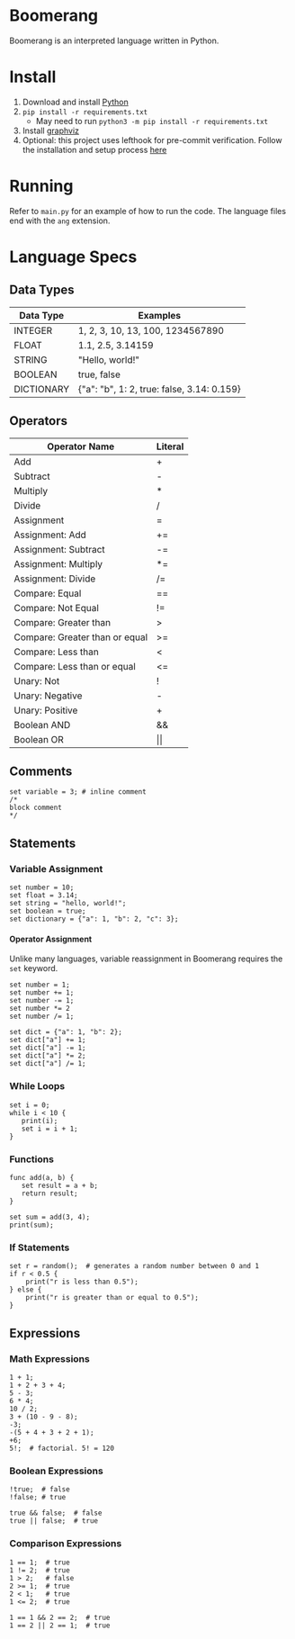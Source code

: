 # Boomerang
Boomerang is an interpreted language written in Python.

# Install
1. Download and install [Python](https://www.python.org/downloads/)
2. `pip install -r requirements.txt`
    * May need to run `python3 -m pip install -r requirements.txt`
3. Install [graphviz](https://graphviz.org/download/)
4. Optional: this project uses lefthook for pre-commit verification. Follow the installation and setup process [here](https://github.com/evilmartians/lefthook/blob/master/docs/full_guide.md)

# Running
Refer to `main.py` for an example of how to run the code. The language files end with the `ang` extension.

# Language Specs

## Data Types
|Data Type|Examples|
|---|---|
|INTEGER|1, 2, 3, 10, 13, 100, 1234567890|
|FLOAT|1.1, 2.5, 3.14159|
|STRING|"Hello, world!"|
|BOOLEAN|true, false|
|DICTIONARY|{"a": "b", 1: 2, true: false, 3.14: 0.159}|

## Operators
|Operator Name|Literal|
|---|---|
|Add|+|
|Subtract|-|
|Multiply|*|
|Divide|/|
|Assignment|=|
|Assignment: Add|+=|
|Assignment: Subtract|-=|
|Assignment: Multiply|*=|
|Assignment: Divide|/=|
|Compare: Equal|==|
|Compare: Not Equal|!=|
|Compare: Greater than|>|
|Compare: Greater than or equal|>=|
|Compare: Less than|<|
|Compare: Less than or equal|<=|
|Unary: Not|!|
|Unary: Negative|-|
|Unary: Positive|+|
|Boolean AND|&&|
|Boolean OR| \|\| |

## Comments
```
set variable = 3; # inline comment
/*
block comment
*/
```

## Statements

### Variable Assignment
```
set number = 10;
set float = 3.14;
set string = "hello, world!";
set boolean = true;
set dictionary = {"a": 1, "b": 2, "c": 3};
```

#### Operator Assignment
Unlike many languages, variable reassignment in Boomerang requires the `set` keyword.
```
set number = 1;
set number += 1;
set number -= 1;
set number *= 2
set number /= 1;

set dict = {"a": 1, "b": 2};
set dict["a"] += 1;
set dict["a"] -= 1;
set dict["a"] *= 2;
set dict["a"] /= 1;
```

### While Loops
```
set i = 0;
while i < 10 {
   print(i);
   set i = i + 1;
}
```

### Functions
```
func add(a, b) {
   set result = a + b;
   return result;
}

set sum = add(3, 4);
print(sum);
```

### If Statements
```
set r = random();  # generates a random number between 0 and 1
if r < 0.5 {
    print("r is less than 0.5");
} else {
    print("r is greater than or equal to 0.5");
}
```

## Expressions

### Math Expressions
```
1 + 1;
1 + 2 + 3 + 4;
5 - 3;
6 * 4;
10 / 2;
3 + (10 - 9 - 8);
-3;
-(5 + 4 + 3 + 2 + 1);
+6;
5!;  # factorial. 5! = 120
```

### Boolean Expressions
```
!true;  # false
!false; # true

true && false;  # false
true || false;  # true
```

### Comparison Expressions
```
1 == 1;  # true
1 != 2;  # true
1 > 2;   # false
2 >= 1;  # true
2 < 1;   # true
1 <= 2;  # true

1 == 1 && 2 == 2;  # true
1 == 2 || 2 == 1;  # true
```
